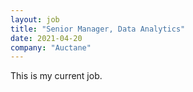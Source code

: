 ```yaml
---
layout: job
title: "Senior Manager, Data Analytics"
date: 2021-04-20
company: "Auctane"
---
```


This is my current job.
